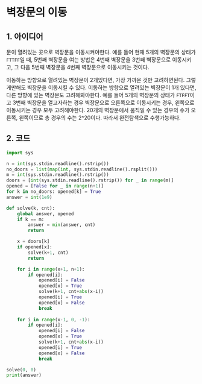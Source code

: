 # 벽장문의 이동

## 1. 아이디어

문이 열려있는 곳으로 벽장문을 이동시켜야한다. 예를 들어 현재 5개의 벽장문의 상태가 `FTTFF`일 때, 5번째 벽장문을 여는 방법은 4번째 벽장문을 3번째 벽장문으로 이동시키고, 그 다음 5번째 벽장문을 4번째 벽장문으로 이동시키는 것이다.<br/>

이동하는 방향으로 열려있는 벽장문이 2개있다면, 가장 가까운 것만 고려하면된다. 그렇게만해도 벽장문을 이동시킬 수 있다. 이동하는 방향으로 열려있는 벽장문이 1개 있다면, 다른 방향에 있는 벽장문도 고려해봐야한다. 예를 들어 5개의 벽장문의 상태가 `FTFFT`이고 3번째 벽장문을 열고자하는 경우 벽장문으로 오른쪽으로 이동시키는 경우, 왼쪽으로 이동시키는 경우 모두 고려해야한다. 20개의 벽장문에서 움직일 수 있는 경우의 수가 오른쪽, 왼쪽이므로 총 경우의 수는 2^20이다. 따라서 완전탐색으로 수행가능하다.<br/>

## 2. 코드

```python
import sys

n = int(sys.stdin.readline().rstrip())
no_doors = list(map(int, sys.stdin.readline().rsplit()))
m = int(sys.stdin.readline().rstrip())
doors = [int(sys.stdin.readline().rstrip()) for _ in range(m)]
opened = [False for _ in range(n+1)]
for k in no_doors: opened[k] = True
answer = int(1e9)

def solve(k, cnt):
    global answer, opened
    if k == m:
        answer = min(answer, cnt)
        return

    x = doors[k]
    if opened[x]:
        solve(k+1, cnt)
        return

    for i in range(x+1, n+1):
        if opened[i]:
            opened[i] = False
            opened[x] = True
            solve(k+1, cnt+abs(x-i))
            opened[i] = True
            opened[x] = False
            break
    
    for i in range(x-1, 0, -1):
        if opened[i]:
            opened[i] = False
            opened[x] = True
            solve(k+1, cnt+abs(x-i))
            opened[i] = True
            opened[x] = False
            break

solve(0, 0)
print(answer)
```

